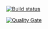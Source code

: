 [![Build status](https://travis-ci.org/demid5111/lingvo-dss.svg?branch=master)](https://travis-ci.org/demid5111/lingvo-dss.svg?branch=master)
 
[![Quality Gate](https://sonarqube.com/api/badges/gate?key=dss.lingvo)](https://sonarqube.com/dashboard/index?id=dss.lingvo)